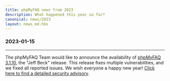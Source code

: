 ```yaml
---
title: phpMyFAQ news from 2023
description: What happened this year so far?
canonical: news/2023
layout: news_md.hbs
---
```


### 2023-01-15
* * *
The phpMyFAQ Team would like to announce the availability of [phpMyFAQ 3.1.10](/download), the "Jeff Beck" release.
This release fixes multiple vulnerabilities, and we fixed all reported issues. We wish everyone a happy new year!
[Click here to find a detailed security advisory](/security/advisory-2023-01-15).

